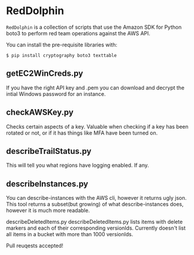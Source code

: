 RedDolphin
==========

``RedDolphin`` is a collection of scripts that use the Amazon SDK for Python boto3 
to perform red team operations against the AWS API.

You can install the pre-requisite libraries with:

    $ pip install cryptography boto3 texttable

getEC2WinCreds.py
----------

If you have the right API key and .pem you can download and decrypt the intial Windows password for an instance.

checkAWSKey.py
----------

Checks certain aspects of a key.  Valuable when checking if a key has been rotated or not,
or if it has things like MFA have been turned on.

describeTrailStatus.py
----------

This will tell you what regions have logging enabled.  If any.

describeInstances.py
----------
You can describe-instances with the AWS cli, however it returns ugly json.  This tool returns
a subset(but growing) of what describe-instances does, however it is much more readable.

describeDeletedItems.py
describeDeletedItems.py lists items with delete markers and each of their corresponding versionIds.  Currently doesn't list all items in a bucket with more than 1000 versionIds.

Pull reuqests accepted!
